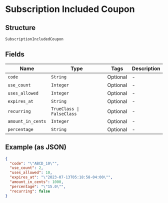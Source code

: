 
# Subscription Included Coupon

## Structure

`SubscriptionIncludedCoupon`

## Fields

| Name | Type | Tags | Description |
|  --- | --- | --- | --- |
| `code` | `String` | Optional | - |
| `use_count` | `Integer` | Optional | - |
| `uses_allowed` | `Integer` | Optional | - |
| `expires_at` | `String` | Optional | - |
| `recurring` | `TrueClass \| FalseClass` | Optional | - |
| `amount_in_cents` | `Integer` | Optional | - |
| `percentage` | `String` | Optional | - |

## Example (as JSON)

```json
{
  "code": "\"ABCD_10\"",
  "use_count": 2,
  "uses_allowed": 10,
  "expires_at": "\"2023-07-13T05:18:58-04:00\"",
  "amount_in_cents": 1000,
  "percentage": "\"15.0\"",
  "recurring": false
}
```

